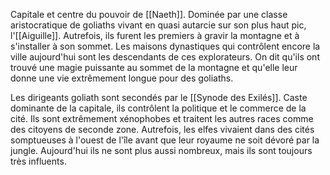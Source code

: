 Capitale et centre du pouvoir de [[Naeth]]. Dominée par une classe aristocratique de goliaths vivant en quasi autarcie sur son plus haut pic, l'[[Aiguille]]. Autrefois, ils furent les premiers à gravir la montagne et à s'installer à son sommet. Les maisons dynastiques qui contrôlent encore la ville aujourd'hui sont les descendants de ces explorateurs. On dit qu'ils ont trouvé une magie puissante au sommet de la montagne et qu'elle leur donne une vie extrêmement longue pour des goliaths. 

Les dirigeants goliath sont secondés par le [[Synode des Exilés]]. Caste dominante de la capitale, ils contrôlent la politique et le commerce de la cité. Ils sont extrêmement xénophobes et traitent les autres races comme des citoyens de seconde zone. Autrefois, les elfes vivaient dans des cités somptueuses à l'ouest de l'île avant que leur royaume ne soit dévoré par la jungle. Aujourd'hui ils ne sont plus aussi nombreux, mais ils sont toujours très influents.